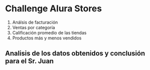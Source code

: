 <h1>Challenge Alura Stores</h1>

1. Análsis de facturación
2. Ventas por categoría
3. Calificación promedio de las tiendas
4. Productos más y menos vendidos

<h2> Analisis de los datos obtenidos y conclusión para el Sr. Juan </h2>
